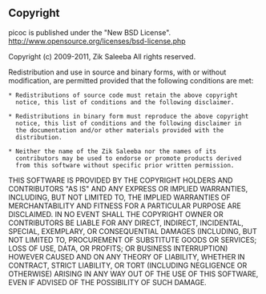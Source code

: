 Copyright
---------

picoc is published under the "New BSD License".
http://www.opensource.org/licenses/bsd-license.php


Copyright (c) 2009-2011, Zik Saleeba
All rights reserved.

Redistribution and use in source and binary forms, with or without 
modification, are permitted provided that the following conditions are 
met:

    * Redistributions of source code must retain the above copyright 
      notice, this list of conditions and the following disclaimer.
      
    * Redistributions in binary form must reproduce the above copyright 
      notice, this list of conditions and the following disclaimer in 
      the documentation and/or other materials provided with the 
      distribution.
      
    * Neither the name of the Zik Saleeba nor the names of its 
      contributors may be used to endorse or promote products derived 
      from this software without specific prior written permission.

THIS SOFTWARE IS PROVIDED BY THE COPYRIGHT HOLDERS AND CONTRIBUTORS 
"AS IS" AND ANY EXPRESS OR IMPLIED WARRANTIES, INCLUDING, BUT NOT 
LIMITED TO, THE IMPLIED WARRANTIES OF MERCHANTABILITY AND FITNESS FOR 
A PARTICULAR PURPOSE ARE DISCLAIMED. IN NO EVENT SHALL THE COPYRIGHT 
OWNER OR CONTRIBUTORS BE LIABLE FOR ANY DIRECT, INDIRECT, INCIDENTAL, 
SPECIAL, EXEMPLARY, OR CONSEQUENTIAL DAMAGES (INCLUDING, BUT NOT 
LIMITED TO, PROCUREMENT OF SUBSTITUTE GOODS OR SERVICES; LOSS OF USE, 
DATA, OR PROFITS; OR BUSINESS INTERRUPTION) HOWEVER CAUSED AND ON ANY 
THEORY OF LIABILITY, WHETHER IN CONTRACT, STRICT LIABILITY, OR TORT 
(INCLUDING NEGLIGENCE OR OTHERWISE) ARISING IN ANY WAY OUT OF THE USE 
OF THIS SOFTWARE, EVEN IF ADVISED OF THE POSSIBILITY OF SUCH DAMAGE.